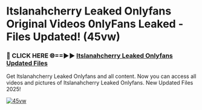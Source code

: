 # Itslanahcherry Leaked Onlyfans Original Videos 0nlyFans Leaked - Files Updated! (45vw)

<h3>🔴 CLICK HERE 🌐==►► <a href="https://hetstrat.blog/NMqPAm" rel="nofollow">Itslanahcherry Leaked Onlyfans Updated Files</a></h3>

Get Itslanahcherry Leaked Onlyfans and all content. Now you can access all videos and pictures of Itslanahcherry Leaked Onlyfans. New Updated Files 2025!

[![45vw](https://i.imgur.com/K7sEzmb.gif)](https://hetstrat.blog/NMqPAm)
